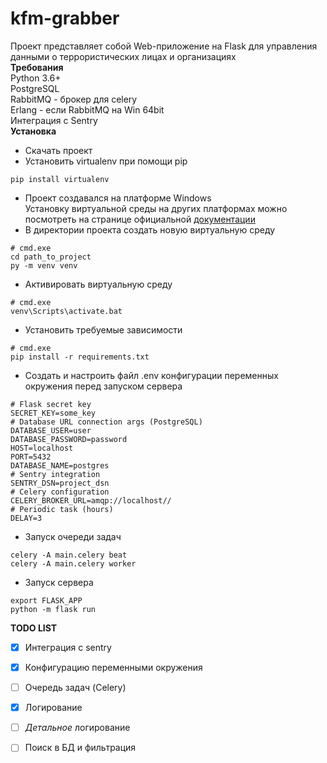 # kfm-grabber
Проект представляет собой Web-приложение на Flask для управления данными о террористических лицах и организациях\
**Требования**\
Python 3.6+\
PostgreSQL\
RabbitMQ - брокер для celery\
Erlang - если RabbitMQ на Win 64bit\
Интеграция с Sentry\
**Установка**
- Скачать проект
- Установить virtualenv при помощи pip
```
pip install virtualenv
```
- Проект создавался на платформе Windows\
Установку виртуальной среды на других платформах можно посмотреть на странице официальной [документации](https://docs.python.org/3/library/venv.html)
- В директории проекта создать новую виртуальную среду
```
# cmd.exe
cd path_to_project
py -m venv venv
```
- Активировать виртуальную среду
```
# cmd.exe
venv\Scripts\activate.bat
```
- Установить требуемые зависимости
```
# cmd.exe
pip install -r requirements.txt
```
- Создать и настроить файл .env конфигурации переменных окружения перед запуском сервера
```
# Flask secret key
SECRET_KEY=some_key
# Database URL connection args (PostgreSQL)
DATABASE_USER=user
DATABASE_PASSWORD=password
HOST=localhost
PORT=5432
DATABASE_NAME=postgres
# Sentry integration
SENTRY_DSN=project_dsn
# Celery configuration
CELERY_BROKER_URL=amqp://localhost//
# Periodic task (hours)
DELAY=3
```
- Запуск очереди задач
```
celery -A main.celery beat
celery -A main.celery worker
```
- Запуск сервера
```
export FLASK_APP
python -m flask run
```
**TODO LIST**
- [x] Интеграция с sentry
- [x] Конфигурацию переменными окружения
- [ ] Очередь задач (Celery)
- [x] Логирование
- [ ] _Детальное_ логирование
- [ ] Поиск в БД и фильтрация

